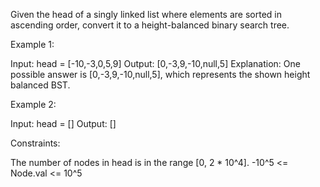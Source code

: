 Given the head of a singly linked list where elements are sorted in ascending order, convert it to a height-balanced binary search tree.

Example 1:

Input: head = [-10,-3,0,5,9]
Output: [0,-3,9,-10,null,5]
Explanation: One possible answer is [0,-3,9,-10,null,5], which represents the shown height balanced BST.

Example 2:

Input: head = []
Output: []

Constraints:

The number of nodes in head is in the range [0, 2 * 10^4].
-10^5 <= Node.val <= 10^5
